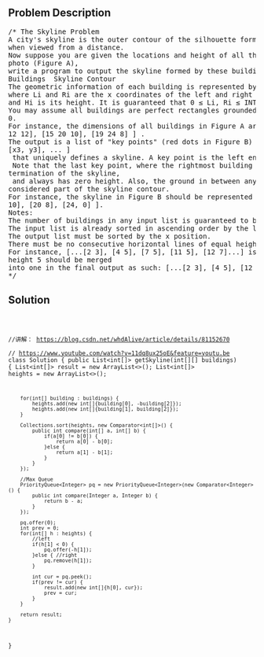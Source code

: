 <!--
<style>
  body { font-family: Arial, sans-serif; }
  .container { max-width: 100%; margin: 0 auto; padding: 10px; }
  .comment-block { max-width: 30%; background-color: #f9f9f9; padding: 10px; border-left: 5px solid #ccc; overflow-wrap: break-word; white-space: pre-wrap; }
  .code-block { background-color: #f4f4f4; padding: 10px; border: 1px solid #ddd; overflow-wrap: break-word; white-space: pre-wrap; }
</style>
-->

<div class='container'>
<h2>Problem Description</h2>
<div class='comment-block'>
<pre>
/* The Skyline Problem
A city's skyline is the outer contour of the silhouette formed by all the buildings in that city
when viewed from a distance.
Now suppose you are given the locations and height of all the buildings as shown on a cityscape
photo (Figure A),
write a program to output the skyline formed by these buildings collectively (Figure B).
Buildings  Skyline Contour
The geometric information of each building is represented by a triplet of integers [Li, Ri, Hi],
where Li and Ri are the x coordinates of the left and right edge of the ith building, respectively,
and Hi is its height. It is guaranteed that 0 ≤ Li, Ri ≤ INT_MAX, 0 < Hi ≤ INT_MAX, and Ri - Li > 0.
You may assume all buildings are perfect rectangles grounded on an absolutely flat surface at height
0.
For instance, the dimensions of all buildings in Figure A are recorded as: [ [2 9 10], [3 7 15], [5
12 12], [15 20 10], [19 24 8] ] .
The output is a list of "key points" (red dots in Figure B) in the format of [ [x1,y1], [x2, y2],
[x3, y3], ... ]
 that uniquely defines a skyline. A key point is the left endpoint of a horizontal line segment.
 Note that the last key point, where the rightmost building ends, is merely used to mark the
termination of the skyline,
 and always has zero height. Also, the ground in between any two adjacent buildings should be
considered part of the skyline contour.
For instance, the skyline in Figure B should be represented as:[ [2 10], [3 15], [7 12], [12 0], [15
10], [20 8], [24, 0] ].
Notes:
The number of buildings in any input list is guaranteed to be in the range [0, 10000].
The input list is already sorted in ascending order by the left x position Li.
The output list must be sorted by the x position.
There must be no consecutive horizontal lines of equal height in the output skyline.
For instance, [...[2 3], [4 5], [7 5], [11 5], [12 7]...] is not acceptable; the three lines of
height 5 should be merged
into one in the final output as such: [...[2 3], [4 5], [12 7], ...]
*/
</pre>
</div>

<h2>Solution</h2>
<div class='code-block'>
<pre><code class='language-java'>

//讲解： https://blog.csdn.net/whdAlive/article/details/81152670   
// https://www.youtube.com/watch?v=11dq8ux25oE&feature=youtu.be
class Solution {
    public List<int[]> getSkyline(int[][] buildings) {
        List<int[]> result = new ArrayList<>();
        List<int[]> heights = new ArrayList<>();
        
        for(int[] building : buildings) {
            heights.add(new int[]{building[0], -building[2]});
            heights.add(new int[]{building[1], building[2]});
        }
        
        Collections.sort(heights, new Comparator<int[]>() {
            public int compare(int[] a, int[] b) {
                if(a[0] != b[0]) {
                    return a[0] - b[0];
                }else {
                    return a[1] - b[1];
                }
            }
        });
        
        //Max Queue
        PriorityQueue<Integer> pq = new PriorityQueue<Integer>(new Comparator<Integer>() {
            public int compare(Integer a, Integer b) {
                return b - a;
            }
        });
        
        pq.offer(0);
        int prev = 0;
        for(int[] h : heights) {
            //left 
            if(h[1] < 0) {
                pq.offer(-h[1]);
            }else { //right
                pq.remove(h[1]);
            }
            
            int cur = pq.peek();
            if(prev != cur) {
                result.add(new int[]{h[0], cur});
                prev = cur;
            }
        }
        
        return result;   
    }
}</code></pre>
</div>
</div>
